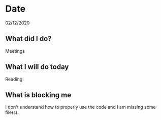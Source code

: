 # Date 
02/12/2020
## **What did I do?**
Meetings
## **What I will do today**
Reading.
## **What is blocking me**
I don't understand how to properly use the code and I am missing some file(s). 